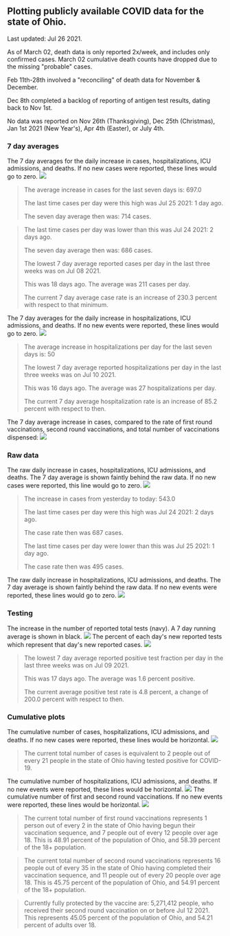 ## Plotting publicly available COVID data for the state of Ohio. 

Last updated: Jul 26 2021. 

As of March 02, death data is only reported 2x/week, and includes only confirmed cases. March 02 cumulative death counts have dropped due to the missing "probable" cases.

Feb 11th-28th involved a "reconciling" of death data for November & December.

Dec 8th completed a backlog of reporting of antigen test results, dating back to Nov 1st.

No data was reported on Nov 26th (Thanksgiving), Dec 25th (Christmas), Jan 1st 2021 (New Year's), Apr 4th (Easter), or July 4th.
### 7 day averages
The 7 day averages for the daily increase in cases, hospitalizations, ICU admissions, and deaths. If no new cases were reported, these lines would go to zero.
![](7dayaverage_cases.png)

>The average increase in cases for the last seven days is: 697.0
>
>The last time cases per day were this high was Jul 25 2021: 1 day ago.
>
>The seven day average then was: 714 cases.

>
>The last time cases per day was lower than this was Jul 24 2021: 2 days ago.
>
>The seven day average then was: 686 cases.
>
>The lowest 7 day average reported cases per day in the last three weeks was on Jul 08 2021.
>
>This was 18 days ago. The average was 211 cases per day.
>
>The current 7 day average case rate is an increase of 230.3 percent with respect to that minimum.

The 7 day averages for the daily increase in hospitalizations, ICU admissions, and deaths. If no new events were reported, these lines would go to zero.
![](7dayaverage_hospital.png)

>The average increase in hospitalizations per day for the last seven days is: 50
>
>The lowest 7 day average reported hospitalizations per day in the last three weeks was on Jul 10 2021.
>
>This was 16 days ago. The average was 27 hospitalizations per day.
>
>The current 7 day average hospitalization rate is an increase of 85.2 percent with respect to then.

The 7 day average increase in cases, compared to the rate of first round vaccinations, second round vaccinations, and total number of vaccinations dispensed:
![](DailyVaccinationsCases.png)

### Raw data
The raw daily increase in cases, hospitalizations, ICU admissions, and deaths. The 7 day average is shown faintly behind the raw data. If no new cases were reported, this line would go to zero.
![](DailyCases.png)

>The increase in cases from yesterday to today: 543.0 
>
>The last time cases per day were this high was Jul 24 2021: 2 days ago. 
>
>The case rate then was 687 cases.
>
>The last time cases per day were lower than this was Jul 25 2021: 1 day ago. 
>
>The case rate then was 495 cases.

The raw daily increase in hospitalizations, ICU admissions, and deaths. The 7 day average is shown faintly behind the raw data. If no new events were reported, these lines would go to zero.
![](DailyHospitalizations.png)

### Testing

The increase in the number of reported total tests (navy). A 7 day running average is shown in black.
![](DailyTests.png)
The percent of each day's new reported tests which represent that day's new reported cases.
![](percentpositive_tests.png)

>The lowest 7 day average reported positive test fraction per day in the last three weeks was on Jul 09 2021.
>
>This was 17 days ago. The average was 1.6 percent positive. 
>
>The current average positive test rate is 4.8 percent, a change of 200.0 percent with respect to then. 

### Cumulative plots
The cumulative number of cases, hospitalizations, ICU admissions, and deaths. If no new cases were reported, these lines would be horizontal.
![](Cases.png)

>The current total number of cases is equivalent to 2 people out of every 21 people in the state of Ohio having tested positive for COVID-19.

The cumulative number of hospitalizations, ICU admissions, and deaths. If no new events were reported, these lines would be horizontal.
![](Hospitalizations.png)
The cumulative number of first and second round vaccinations. If no new events were reported, these lines would be horizontal.
![](Vaccinations.png)

>The current total number of first round vaccinations represents 1 person out of every 2 in the state of Ohio having begun their vaccination sequence,  and 7 people out of every 12 people over age 18.
 >This is 48.91 percent of the population of Ohio, and 58.39 percent of the 18+ population.

>The current total number of second round vaccinations represents 16 people out of every 35 in the state of Ohio having completed their vaccination sequence, and 11 people out of every 20 people over age 18. 
>This is 45.75 percent of the population of Ohio, and 54.91 percent of the 18+ population.

>Currently fully protected by the vaccine are: 5,271,412 people, who received their second round vaccination on or before Jul 12 2021.
>This represents 45.05 percent of the population of Ohio, and 54.21 percent of adults over 18.

